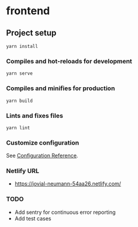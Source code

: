 # frontend

## Project setup
```
yarn install
```

### Compiles and hot-reloads for development
```
yarn serve
```

### Compiles and minifies for production
```
yarn build
```

### Lints and fixes files
```
yarn lint
```

### Customize configuration
See [Configuration Reference](https://cli.vuejs.org/config/).

### Netlify URL  
- https://jovial-neumann-54aa26.netlify.com/

### TODO
- Add sentry for continuous error reporting
- Add test cases